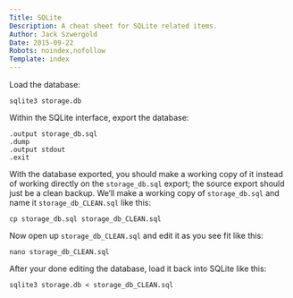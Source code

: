 ```yaml
---
Title: SQLite
Description: A cheat sheet for SQLite related items.
Author: Jack Szwergold
Date: 2015-09-22
Robots: noindex,nofollow
Template: index
---
```


Load the database:

    sqlite3 storage.db

Within the SQLite interface, export the database:

	.output storage_db.sql
	.dump
	.output stdout
	.exit

With the database exported, you should make a working copy of it instead of working directly on the `storage_db.sql` export; the source export should just be a clean backup. We’ll make a working copy of `storage_db.sql` and name it `storage_db_CLEAN.sql` like this:

    cp storage_db.sql storage_db_CLEAN.sql

Now open up `storage_db_CLEAN.sql` and edit it as you see fit like this:

    nano storage_db_CLEAN.sql

After your done editing the database, load it back into SQLite like this:

    sqlite3 storage.db < storage_db_CLEAN.sql
